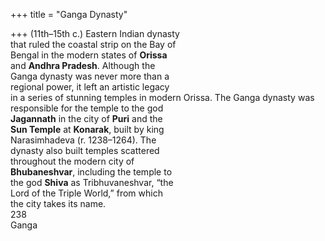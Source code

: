 +++
title = "Ganga Dynasty"

+++
(11th–15th c.) Eastern Indian dynasty  
that ruled the coastal strip on the Bay of  
Bengal in the modern states of **Orissa**  
and **Andhra Pradesh**. Although the  
Ganga dynasty was never more than a  
regional power, it left an artistic legacy  
in a series of stunning temples in modern Orissa. The Ganga dynasty was  
responsible for the temple to the god  
**Jagannath** in the city of **Puri** and the  
**Sun Temple** at **Konarak**, built by king  
Narasimhadeva (r. 1238–1264). The  
dynasty also built temples scattered  
throughout the modern city of  
**Bhubaneshvar**, including the temple to  
the god **Shiva** as Tribhuvaneshvar, “the  
Lord of the Triple World,” from which  
the city takes its name.  
238  
Ganga